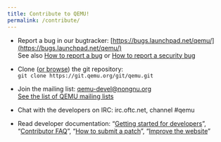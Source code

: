 ```yaml
---
title: Contribute to QEMU!
permalink: /contribute/
---
```


* Report a bug in our bugtracker: [https://bugs.launchpad.net/qemu/](https://bugs.launchpad.net/qemu/)<br>
  See also [How to report a bug](report-a-bug/) or [How to report a security bug](security-process/)

* Clone ([or browse](https://git.qemu.org/?p=qemu.git)) the git repository: <br>`git clone https://git.qemu.org/git/qemu.git`

* Join the mailing list: [qemu-devel@nongnu.org](https://lists.nongnu.org/mailman/listinfo/qemu-devel)<br>[See the list of QEMU mailing lists](https://wiki.qemu.org/MailingLists)

* Chat with the developers on IRC: irc.oftc.net, channel #qemu

* Read developer documentation: &ldquo;[Getting started for developers](https://wiki.qemu.org/Documentation/GettingStartedDevelopers)&rdquo;,
  &ldquo;[Contributor FAQ](https://wiki.qemu.org/Contribute/FAQ)&rdquo;,
  &ldquo;[How to submit a patch](https://wiki.qemu.org/Contribute/SubmitAPatch)&rdquo;,
  &ldquo;[Improve the website](https://www.qemu.org/2017/02/04/the-new-qemu-website-is-up/)&rdquo;
